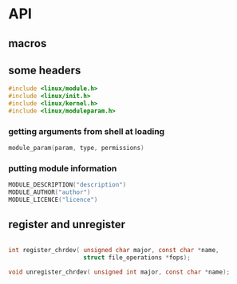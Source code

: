 # API

## macros
## some headers
```c
#include <linux/module.h>
#include <linux/init.h>
#include <linux/kernel.h>
#include <linux/moduleparam.h>
```

### getting arguments from shell at loading
```c
module_param(param, type, permissions)
```

### putting module information
```c
MODULE_DESCRIPTION("description")
MODULE_AUTHOR("author")
MODULE_LICENCE("licence")
```


## register and unregister

```c

int register_chrdev( unsigned char major, const char *name, 
                     struct file_operations *fops);

void unregister_chrdev( unsigned int major, const char *name);

```


